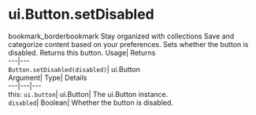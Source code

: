  
#  ui.Button.setDisabled
bookmark_borderbookmark Stay organized with collections  Save and categorize content based on your preferences. 
Sets whether the button is disabled. 
Returns this button.
Usage| Returns  
---|---  
`Button.setDisabled(disabled)`| ui.Button  
Argument| Type| Details  
---|---|---  
this: `ui.button`| ui.Button| The ui.Button instance.  
`disabled`| Boolean| Whether the button is disabled.  
